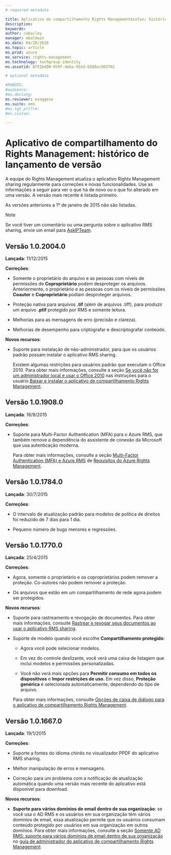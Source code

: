 ```yaml
---
# required metadata

title: Aplicativo de compartilhamento Rights Management&colon; histórico de lançamento de versão | Azure RMS
description:
keywords:
author: cabailey
manager: mbaldwin
ms.date: 04/28/2016
ms.topic: article
ms.prod: azure
ms.service: rights-management
ms.technology: techgroup-identity
ms.assetid: 6751bd90-959f-4eba-91ed-6588ac983762

# optional metadata

#ROBOTS:
#audience:
#ms.devlang:
ms.reviewer: esaggese
ms.suite: ems
#ms.tgt_pltfrm:
#ms.custom:

---
```


# Aplicativo de compartilhamento do Rights Management: histórico de lançamento de versão
A equipe do Rights Management atualiza o aplicativo Rights Management sharing regularmente para correções e novas funcionalidades. Use as informações a seguir para ver o que há de novo ou o que foi alterado em uma versão. A versão mais recente é listada primeiro.

As versões anteriores a 1º de janeiro de 2015 não são listadas.

> [!NOTE]
> Se você tiver um comentário ou uma pergunta sobre o aplicativo RMS sharing, envie um email para [AskIPTeam](mailto:AskIPTeam@microsoft.com?subject=RMS%20sharing%20app:%20Feedback%20or%20question).

## Versão 1.0.2004.0
**Lançada**: 11/12/2015

**Correções**:

-   Somente o proprietário do arquivo e as pessoas com níveis de permissões de **Coproprietário** podem desproteger os arquivos. Anteriormente, o proprietário e as pessoas com os níveis de permissões **Coautor** e **Coproprietário** podiam desproteger arquivos.

-   Proteção nativa para arquivos **.tif** (além de arquivos .tiff), para produzir um arquivo **.ptif** protegido por RMS e somente leitura.

-   Melhorias para as mensagens de erro (precisão e clareza).

-   Melhorias de desempenho para criptografar e descriptografar conteúdo.

**Novos recursos**:

-   Suporte para instalação de não-administrador, para que os usuários padrão possam instalar o aplicativo RMS sharing.

    Existem algumas restrições para usuários padrão que executam o Office 2010. Para obter mais informações, consulte a seção [Se você não for um administrador local e usar o Office 2010](install-sharing-app.md#if-you-are-not-a-local-administrator-and-use-office-2010) nas instruções para o usuário [Baixar e instalar o aplicativo de compartilhamento Rights Management](install-sharing-app.md).

## Versão 1.0.1908.0
**Lançada**: 16/9/2015

**Correções**:

-   Suporte para Multi-Factor Authentication (MFA) para o Azure RMS, que também remove a dependência do assistente de conexão da Microsoft que usa autenticação moderna.

    Para obter mais informações, consulte a seção [Multi-Factor Authentication (MFA) e Azure RMS](../get-started/requirements-azure-ad.md#multi-factor-authentication-mfa-and-azure-rms) de [Requisitos do Azure Rights Management](../get-started/requirements-azure-rms.md).

## Versão 1.0.1784.0
**Lançada**: 30/7/2015

**Correções**:

-   O intervalo de atualização padrão para modelos de política de direitos foi reduzido de 7 dias para 1 dia.

-   Pequeno número de bugs menores e regressões.

## Versão 1.0.1770.0
**Lançada**: 25/4/2015

**Correções**:

-   Agora, somente o proprietário e os coproprietários podem remover a proteção. Co-autores não podem remover a proteção.

-   Os arquivos que estão em um compartilhamento de rede agora podem ser protegidos.

**Novos recursos**:

-   Suporte para rastreamento e revogação de documentos. Para obter mais informações, consulte [Rastrear e revogar seus documentos ao usar o aplicativo RMS sharing](sharing-app-track-revoke.md).

-   Suporte de modelo quando você escolhe **Compartilhamento protegido**:

    -   Agora você pode selecionar modelos.

    -   Em vez do controle deslizante, você verá uma caixa de listagem que inclui modelos e permissões personalizadas.

    -   Você não verá mais opções para **Permitir consumo em todos os dispositivos** e **Impor restrições de uso**. Em vez disso, **Proteção genérica** é selecionada automaticamente, dependendo do tipo de arquivo.

    Para obter mais informações, consulte [Opções de caixa de diálogo para o aplicativo de compartilhamento Rights Management](sharing-app-dialog-box.md).

## Versão 1.0.1667.0
**Lançada**: 19/1/2015

**Correções**:

-   Suporte a fontes do idioma chinês no visualizador PPDF do aplicativo RMS sharing.

-   Melhor manipulação de erros e mensagens.

-   Correção para um problema com a notificação de atualização automática quando uma versão mais recente do aplicativo está disponível para download.

**Novos recursos**:

-   **Suporte para vários domínios de email dentro de sua organização**: se você usa o AD RMS e os usuários em sua organização têm vários domínios de email, essa atualização permite que os usuários consumam conteúdo protegido por usuários em sua organização em outros domínios. Para obter mais informações, consulte a seção [Somente AD RMS: suporte para vários domínios de email dentro de sua organização](sharing-app-admin-guide.md#ad-rms-only-support-for-multiple-email-domains-within-your-organization) no [guia de administrador do aplicativo de compartilhamento Rights Management](sharing-app-admin-guide.md).



<!--HONumber=Apr16_HO3-->


